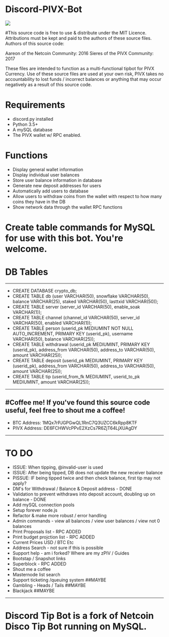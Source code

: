 # Discord-PIVX-Bot
[<img src="https://pivx.org/wp-content/uploads/2017/01/PIVX_illustrated_white.png">](https://discord.gg/F8HByx2)

#This source code is free to use & distribute under the MIT Licence.
Attributions must be kept and paid to the authors of these source files.
Authors of this source code:

Aareon of the Netcoin Community: 2016
Sieres of the PIVX Community: 2017

These files are intended to function as a multi-functional tipbot for PIVX Currency.
Use of these source files are used at your own risk, PIVX takes no accountability to lost funds / incorrect balances or anything that may occur negatively as a result of this source code.

# Requirements
* discord.py installed
* Python 3.5+
* A mySQL database
* The PIVX wallet w/ RPC enabled.

# Functions
* Display general wallet information
* Display individual user balances
* Store user balance information in database
* Generate new deposit addresses for users
* Automatically add users to database
* Allow users to withdraw coins from the wallet with respect to how many coins they have in the DB
* Show network data through the wallet RPC functions

# Create table commands for MySQL for use with this bot. You're welcome.
# DB Tables
--------------------
* CREATE DATABASE crypto_db;
* CREATE TABLE db (user VARCHAR(50), snowflake VARCHAR(50), balance VARCHAR(25), staked VARCHAR(50), lasttxid VARCHAR(50));
* CREATE TABLE server (server_id VARCHAR(50), enable_soak VARCHAR(1));
* CREATE TABLE channel (channel_id VARCHAR(50), server_id VARCHAR(50), enabled VARCHAR(1));
* CREATE TABLE person (userid_pk MEDIUMINT NOT NULL AUTO_INCREMENT, PRIMARY KEY (userid_pk), username VARCHAR(50), balance VARCHAR(25));
* CREATE TABLE withdrawal (userid_pk MEDIUMINT, PRIMARY KEY (userid_pk), address_from VARCHAR(50), address_to VARCHAR(50), amount VARCHAR(25));
* CREATE TABLE deposit (userid_pk MEDIUMINT, PRIMARY KEY (userid_pk), address_from VARCHAR(50), address_to VARCHAR(50), amount VARCHAR(25));
* CREATE TABLE tip (userid_from_fk MEDIUMINT, userid_to_pk MEDIUMINT, amount VARCHAR(25));
----------------------------------------------------------
#Coffee me! If you've found this source code useful, feel free to shout me a coffee!
-----------------------------------------------------
* BTC Address: 1MQx7rPJGPGwQL1RnC7Q3UZCC6kRpp8KTF
* PIVX Address: DE6FCHWVcPPvE2XzCs7R6ZjT64LjXUAgDY
----------------------------------------------------------

# TO DO

* ISSUE: When tipping, @invalid-user is used
* ISSUE: After being tipped, DB does not update the new receiver balance
* PISSUE: IF being tipped twice and then check balance, first tip may not apply?
* DM's for Withdrawal / Balance & Deposit address - DONE
* Validation to prevent withdraws into deposit account, doubling up on balance - DONE
* Add mySQL connection pools
* Setup forever node.js
* Refactor & make more robust / error handling
* Admin commands - view all balances / view user balances / view not 0 balances
* Print Proposals list - RPC ADDED
* Print budget projction list - RPC ADDED
* Current Prices USD / BTC Etc
* Address Search - not sure if this is possible
* Support help - am i forked? Where are my zPIV / Guides
* Bootstap / Snapshot links
* Superblock - RPC ADDED
* Shout me a coffee
* Masternode list search
* Support ticketing /queuing system ##MAYBE
* Gambling - Heads / Tails ##MAYBE
* Blackjack ##MAYBE
----------------------------------------------------------

# Discord Tip Bot is a fork of Netcoin Disco Tip Bot running on MySQL.
